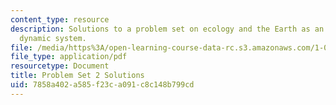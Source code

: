 ```yaml
---
content_type: resource
description: Solutions to a problem set on ecology and the Earth as an integrated
  dynamic system.
file: /media/https%3A/open-learning-course-data-rc.s3.amazonaws.com/1-018j-ecology-i-the-earth-system-fall-2009/7858a402a585f23ca091c8c148b799cd_MIT1_018JF09_hw2_ans.pdf
file_type: application/pdf
resourcetype: Document
title: Problem Set 2 Solutions
uid: 7858a402-a585-f23c-a091-c8c148b799cd
---
```

